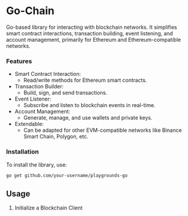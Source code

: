 # Go-Chain

Go-based library for interacting with blockchain networks. It simplifies smart contract interactions, transaction building, event listening, and account management, primarily for Ethereum and Ethereum-compatible networks.

### Features

- Smart Contract Interaction:
  - Read/write methods for Ethereum smart contracts.
- Transaction Builder:
  - Build, sign, and send transactions.
- Event Listener:
  - Subscribe and listen to blockchain events in real-time.
- Account Management:
   - Generate, manage, and use wallets and private keys.
- Extendable:
    - Can be adapted for other EVM-compatible networks like Binance Smart Chain, Polygon, etc.

 ### Installation
To install the library, use:

```bash
go get github.com/your-username/playgrounds-go
```

## Usage

1. Initialize a Blockchain Client


 

